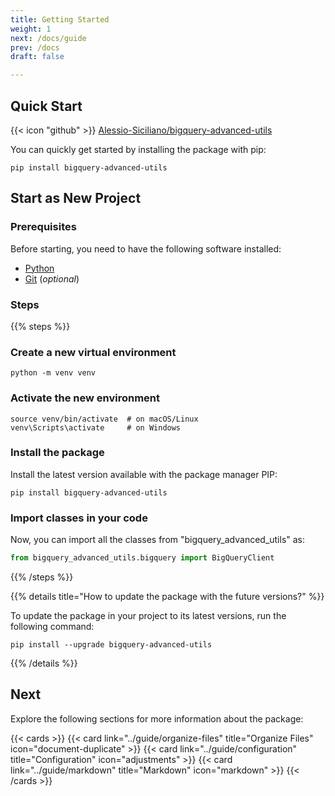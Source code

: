 ```yaml
---
title: Getting Started
weight: 1
next: /docs/guide
prev: /docs
draft: false

---
```


## Quick Start

{{< icon "github" >}}&nbsp;[Alessio-Siciliano/bigquery-advanced-utils](https://github.com/Alessio-Siciliano/bigquery-advanced-utils)

You can quickly get started by installing the package with pip:

```shell
pip install bigquery-advanced-utils
```

## Start as New Project

### Prerequisites

Before starting, you need to have the following software installed:

- [Python](https://python.org/)
- [Git](https://git-scm.com/) (*optional*)

### Steps

{{% steps %}}

### Create a new virtual environment

```shell
python -m venv venv
```

### Activate the new environment

```shell
source venv/bin/activate  # on macOS/Linux  
venv\Scripts\activate     # on Windows  
```

### Install the package

Install the latest version available with the package manager PIP:

```shell
pip install bigquery-advanced-utils
```

### Import classes in your code

Now, you can import all the classes from "bigquery_advanced_utils" as:
```python
from bigquery_advanced_utils.bigquery import BigQueryClient
```

{{% /steps %}}


{{% details title="How to update the package with the future versions?" %}}

To update the package in your project to its latest versions, run the following command:

```shell
pip install --upgrade bigquery-advanced-utils
```
{{% /details %}}

## Next

Explore the following sections for more information about the package:

{{< cards >}}
  {{< card link="../guide/organize-files" title="Organize Files" icon="document-duplicate" >}}
  {{< card link="../guide/configuration" title="Configuration" icon="adjustments" >}}
  {{< card link="../guide/markdown" title="Markdown" icon="markdown" >}}
{{< /cards >}}
